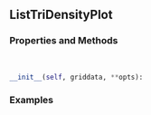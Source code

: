 ## <a id="McUtils.McUtils.Plots.Plots.ListTriDensityPlot">ListTriDensityPlot</a>


### Properties and Methods
<a id="McUtils.McUtils.Plots.Plots.ListTriDensityPlot.__init__" class="docs-object-method">&nbsp;</a>
```python
__init__(self, griddata, **opts): 
```

### Examples
